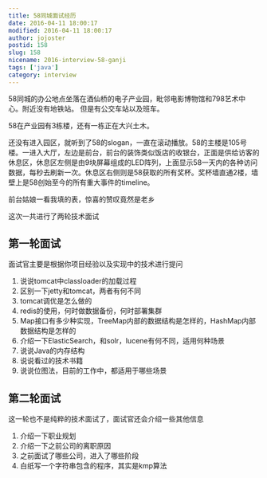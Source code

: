 ```yaml
---
title: 58同城面试经历
date: 2016-04-11 18:00:17
modified: 2016-04-11 18:00:17
author: jojoster
postid: 158
slug: 158
nicename: 2016-interview-58-ganji
tags: ['java']
category: interview
---
```


58同城的办公地点坐落在酒仙桥的电子产业园，毗邻电影博物馆和798艺术中心。附近没有地铁站。
但是有公交车站以及班车。
<!--more-->

58在产业园有3栋楼，还有一栋正在大兴土木。

还没有进入园区，就听到了58的slogan，一直在滚动播放。58的主楼是105号楼。一进入大厅，左边是前台，前台的装饰类似饭店的收银台，正面是供给访客的休息区，休息区左侧是由9块屏幕组成的LED阵列，上面显示58一天内的各种访问数据，每秒去刷新一次。休息区右侧则是58获取的所有奖杯。奖杯墙直通2楼，墙壁上是58创始至今的所有重大事件的timeline。

前台姑娘一看我填的表，惊喜的赞叹竟然是老乡

这次一共进行了两轮技术面试



## 第一轮面试
面试官主要是根据你项目经验以及实现中的技术进行提问

1. 说说tomcat中classloader的加载过程
2. 区别一下jetty和tomcat，两者有何不同
3. tomcat调优是怎么做的
3. redis的使用，何时做数据备份，何时部署集群
4. Map接口有多少种实现，TreeMap内部的数据结构是怎样的，HashMap内部数据结构是怎样的
5. 介绍一下ElasticSearch，和solr，lucene有何不同，适用何种场景
6. 说说Java的内存结构
7. 说说看过的技术书籍
8. 说说位图法，目前的工作中，都适用于哪些场景

## 第二轮面试
这一轮也不是纯粹的技术面试了，面试官还会介绍一些其他信息

1. 介绍一下职业规划
2. 介绍一下之前公司的离职原因
3. 之前面试了哪些公司，进入了哪些阶段
3. 白纸写一个字符串包含的程序，其实是kmp算法
